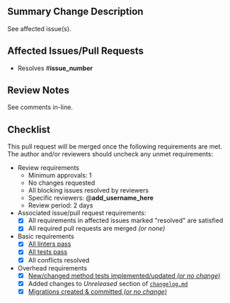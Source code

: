 <!-- markdownlint-disable-next-line first-line-heading -->
## Summary Change Description
<!-- Briefly describe the changes in this pull request (put details in the
developer section of the linked issue(s)). -->
See affected issue(s).

## Affected Issues/Pull Requests

- Resolves #__issue_number__
<!--
- Partially addresses #__issue_number__
- Merges into PR #__pull_request_number__
- Requires merge of PR #__pull_request_number__
-->

## Review Notes
<!--
For added context for reviewers, add comments to relevant lines of code.  Use
this space to describe any general areas of concern not linked to a specific
line of code that reviewers should pay particular attention to, e.g. please
make sure I have accounted for all possible inputs.
-->
See comments in-line.

## Checklist
<!--
If any of the checkbox requirements are not met, uncheck them and add an
explanation. E.g. Linting errors pre-date this PR.
-->
This pull request will be merged once the following requirements are met.  The
author and/or reviewers should uncheck any unmet requirements:

- Review requirements
  - Minimum approvals: 1 <!-- Edit as desired (e.g. based on complexity) -->
  - No changes requested
  - All blocking issues resolved by reviewers
  - Specific reviewers: @__add_username_here__
    <!--
    Require reviewers with specific expertise to be included among the minimum
    number of reviewers by tagging them.  Also please send them a message.
    -->
  - Review period: 2 days <!-- Edit as desired (e.g. based on complexity) -->
- Associated issue/pull request requirements:
  <!--
  Assert that all requirements in issues marked "resolved" are done and that
  all required pull requests are merged.  If any are not done, either edit or
  split the issue or explain the unmerged affected pull requests.
  -->
  - [x] All requirements in affected issues marked "resolved" are satisfied
  - [x] All required pull requests are merged *(or none)*
- Basic requirements
  <!--
  Uncheck items to acknowledge failures/conflicts you intend to address.
  Add an explanation if any won't be addressed before merge.
  -->
  - [x] [All linters pass](https://github.com/Princeton-LSI-ResearchComputing/tracebase/blob/main/CONTRIBUTING.md#linting)
  - [x] [All tests pass](https://github.com/Princeton-LSI-ResearchComputing/tracebase/blob/main/CONTRIBUTING.md#quality-control)
  - [x] All conflicts resolved
- Overhead requirements
  <!--
  These are additional requirements that are not directly associated with
  resolving the affected issue(s).
  -->
  - [x] [New/changed method tests implemented/updated *(or no change)*](https://github.com/Princeton-LSI-ResearchComputing/tracebase/blob/main/CONTRIBUTING.md#test-implementation)
  - [x] Added changes to *Unreleased* section of [`changelog.md`](https://github.com/Princeton-LSI-ResearchComputing/tracebase/blob/main/changelog.md)
  - [x] [Migrations created & committed *(or no change)*](https://github.com/Princeton-LSI-ResearchComputing/tracebase/blob/main/CONTRIBUTING.md#migration-process)
